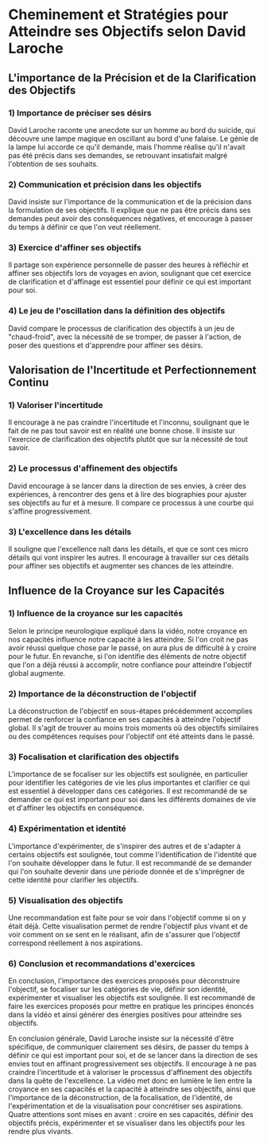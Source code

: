 # Cheminement et Stratégies pour Atteindre ses Objectifs selon David Laroche

## L'importance de la Précision et de la Clarification des Objectifs

### 1) Importance de préciser ses désirs
David Laroche raconte une anecdote sur un homme au bord du suicide, qui découvre une lampe magique en oscillant au bord d'une falaise. Le génie de la lampe lui accorde ce qu'il demande, mais l'homme réalise qu'il n'avait pas été précis dans ses demandes, se retrouvant insatisfait malgré l'obtention de ses souhaits.

### 2) Communication et précision dans les objectifs
David insiste sur l'importance de la communication et de la précision dans la formulation de ses objectifs. Il explique que ne pas être précis dans ses demandes peut avoir des conséquences négatives, et encourage à passer du temps à définir ce que l'on veut réellement.

### 3) Exercice d'affiner ses objectifs
Il partage son expérience personnelle de passer des heures à réfléchir et affiner ses objectifs lors de voyages en avion, soulignant que cet exercice de clarification et d'affinage est essentiel pour définir ce qui est important pour soi.

### 4) Le jeu de l'oscillation dans la définition des objectifs
David compare le processus de clarification des objectifs à un jeu de "chaud-froid", avec la nécessité de se tromper, de passer à l'action, de poser des questions et d'apprendre pour affiner ses désirs.

## Valorisation de l'Incertitude et Perfectionnement Continu

### 1) Valoriser l'incertitude
Il encourage à ne pas craindre l'incertitude et l'inconnu, soulignant que le fait de ne pas tout savoir est en réalité une bonne chose. Il insiste sur l'exercice de clarification des objectifs plutôt que sur la nécessité de tout savoir.

### 2) Le processus d'affinement des objectifs
David encourage à se lancer dans la direction de ses envies, à créer des expériences, à rencontrer des gens et à lire des biographies pour ajuster ses objectifs au fur et à mesure. Il compare ce processus à une courbe qui s'affine progressivement.

### 3) L'excellence dans les détails
Il souligne que l'excellence naît dans les détails, et que ce sont ces micro détails qui vont inspirer les autres. Il encourage à travailler sur ces détails pour affiner ses objectifs et augmenter ses chances de les atteindre.

## Influence de la Croyance sur les Capacités

### 1) Influence de la croyance sur les capacités
Selon le principe neurologique expliqué dans la vidéo, notre croyance en nos capacités influence notre capacité à les atteindre. Si l'on croit ne pas avoir réussi quelque chose par le passé, on aura plus de difficulté à y croire pour le futur. En revanche, si l'on identifie des éléments de notre objectif que l'on a déjà réussi à accomplir, notre confiance pour atteindre l'objectif global augmente.

### 2) Importance de la déconstruction de l'objectif
La déconstruction de l'objectif en sous-étapes précédemment accomplies permet de renforcer la confiance en ses capacités à atteindre l'objectif global. Il s'agit de trouver au moins trois moments où des objectifs similaires ou des compétences requises pour l'objectif ont été atteints dans le passé.

### 3) Focalisation et clarification des objectifs
L'importance de se focaliser sur les objectifs est soulignée, en particulier pour identifier les catégories de vie les plus importantes et clarifier ce qui est essentiel à développer dans ces catégories. Il est recommandé de se demander ce qui est important pour soi dans les différents domaines de vie et d'affiner les objectifs en conséquence.

### 4) Expérimentation et identité
L'importance d'expérimenter, de s'inspirer des autres et de s'adapter à certains objectifs est soulignée, tout comme l'identification de l'identité que l'on souhaite développer dans le futur. Il est recommandé de se demander qui l'on souhaite devenir dans une période donnée et de s'imprégner de cette identité pour clarifier les objectifs.

### 5) Visualisation des objectifs
Une recommandation est faite pour se voir dans l'objectif comme si on y était déjà. Cette visualisation permet de rendre l'objectif plus vivant et de voir comment on se sent en le réalisant, afin de s'assurer que l'objectif correspond réellement à nos aspirations.

### 6) Conclusion et recommandations d'exercices
En conclusion, l'importance des exercices proposés pour déconstruire l'objectif, se focaliser sur les catégories de vie, définir son identité, expérimenter et visualiser les objectifs est soulignée. Il est recommandé de faire les exercices proposés pour mettre en pratique les principes énoncés dans la vidéo et ainsi générer des énergies positives pour atteindre ses objectifs.

En conclusion générale, David Laroche insiste sur la nécessité d'être spécifique, de communiquer clairement ses désirs, de passer du temps à définir ce qui est important pour soi, et de se lancer dans la direction de ses envies tout en affinant progressivement ses objectifs. Il encourage à ne pas craindre l'incertitude et à valoriser le processus d'affinement des objectifs dans la quête de l'excellence. La vidéo met donc en lumière le lien entre la croyance en ses capacités et la capacité à atteindre ses objectifs, ainsi que l'importance de la déconstruction, de la focalisation, de l'identité, de l'expérimentation et de la visualisation pour concrétiser ses aspirations. Quatre attentions sont mises en avant : croire en ses capacités, définir des objectifs précis, expérimenter et se visualiser dans les objectifs pour les rendre plus vivants.